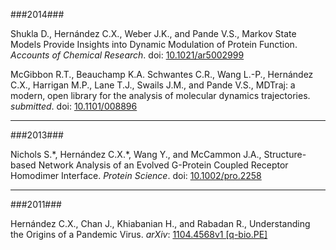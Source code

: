 ###2014###

Shukla D., Hernández C.X., Weber J.K., and Pande V.S., 
Markov State Models Provide Insights into Dynamic Modulation of Protein
Function. <i>Accounts of Chemical Research</i>.
doi: [10.1021/ar5002999](http://dx.doi.org/10.1021/ar5002999)

McGibbon R.T., Beauchamp K.A. Schwantes C.R., Wang L.-P., Hernández C.X.,
Harrigan M.P., Lane T.J., Swails J.M., and Pande V.S., 
MDTraj: a modern, open library for the analysis of molecular dynamics trajectories. <i>submitted</i>.
doi: [10.1101/008896](http://dx.doi.org/10.1101/008896)

***

###2013###

Nichols S.\*, Hernández C.X.\*, Wang Y., and McCammon J.A., 
Structure-based Network Analysis of an Evolved G-Protein Coupled Receptor Homodimer Interface. <i>Protein Science</i>. 
doi: [10.1002/pro.2258](http://onlinelibrary.wiley.com/doi/10.1002/pro.2258/abstract)

***

###2011###

Hernández C.X., Chan J., Khiabanian H., and Rabadan R., 
Understanding the Origins of a Pandemic Virus. 
<i>arXiv</i>: [1104.4568v1 [q-bio.PE]](http://arxiv.org/abs/1104.4568)
			

